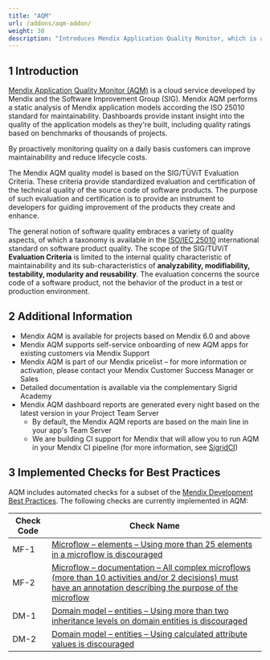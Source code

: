 ```yaml
---
title: "AQM"
url: /addons/aqm-addon/
weight: 30
description: "Introduces Mendix Application Quality Monitor, which is a cloud service developed by Mendix and the Software Improvement Group (SIG), and the implemented checks for best practices."
---
```


## 1 Introduction

[Mendix Application Quality Monitor (AQM)](https://www.softwareimprovementgroup.com/solutions/sigrid-for-mendix-quality-and-security-management/) is a cloud service developed by Mendix and the Software Improvement Group (SIG). Mendix AQM performs a static analysis of Mendix application models according the ISO 25010 standard for maintainability. Dashboards provide instant insight into the quality of the application models as they're built, including quality ratings based on benchmarks of thousands of projects.

By proactively monitoring quality on a daily basis customers can improve maintainability and reduce lifecycle costs.

The Mendix AQM quality model is based on the SIG/TÜViT Evaluation Criteria. These criteria provide standardized evaluation and certification of the technical quality of the source code of software products. The purpose of such evaluation and certification is to provide an instrument to developers for guiding improvement of the products they create and enhance.

The general notion of software quality embraces a variety of quality aspects, of which a taxonomy is available in the [ISO/IEC 25010](http://iso25000.com/index.php/en/iso-25000-standards/iso-25010) international standard on software product quality. The scope of the SIG/TÜViT **Evaluation Criteria** is limited to the internal quality characteristic of maintainability and its sub-characteristics of **analyzability, modifiability, testability, modularity and reusability**. The evaluation concerns the source code of a software product, not the behavior of the product in a test or production environment.

## 2 Additional Information

* Mendix AQM is available for projects based on Mendix 6.0 and above
* Mendix AQM supports self-service onboarding of new AQM apps for existing customers via Mendix Support
* Mendix AQM is part of our Mendix pricelist – for more information or activation, please contact your Mendix Customer Success Manager or Sales
* Detailed documentation is available via the complementary Sigrid Academy
* Mendix AQM dashboard reports are generated every night based on the latest version in your Project Team Server
    * By default, the Mendix AQM reports are based on the main line in your app's Team Server
    * We are building CI support for Mendix that will allow you to run AQM in your Mendix CI pipeline (for more information, see [SigridCI](https://github.com/Software-Improvement-Group/sigridci))

## 3 Implemented Checks for Best Practices

AQM includes automated checks for a subset of the [Mendix Development Best Practices](/refguide/dev-best-practices/). The following checks are currently implemented in AQM:

|Check Code|Check Name|
|----------|----------|
|MF-1|[Microflow – elements – Using more than 25 elements in a microflow is discouraged](/refguide/dev-best-practices/#size)|
|MF-2|[Microflow – documentation – All complex microflows (more than 10 activities and/or 2 decisions) must have an annotation describing the purpose of the microflow](/refguide/dev-best-practices/#documentation-and-annotations)|
|DM-1|[Domain model – entities – Using more than two inheritance levels on domain entities is discouraged](/refguide/dev-best-practices/#inheritance)|
|DM-2|[Domain model – entities – Using calculated attribute values is discouraged](/refguide/dev-best-practices/#attributes)|
